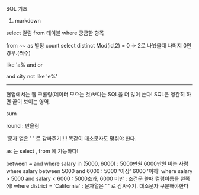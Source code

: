 SQL 기초

1. markdown

select 컬럼
from 테이블
where 궁금한 항목

from ~~ as 별칭
count
select distinct
Mod(id,2) = 0     => 2로 나눴을때 나머지 0인 경우.(짝수)


 like 'a%
and
or

and city not like 'e%'


---------------------

현업에서는 웹 크롤링(데이터 모으는 것)보다는 SQL을 더 많이 쓴다!
SQL은 엥간히 하면 끝이 보이는 영역. 


sum

round :  반올림

'문자'열은 ' ' 로 감싸주기!!!! 똑같이 대소문자도 맞춰야 한다. 

as 는 select , from 에 가능하다!

between ~ and 
where salary in (5000, 6000) : 5000만원 6000만원 버는 사람
where salary between 5000 and 6000 : 5000 '이상' 6000 '이하'
where salary > 5000 and salary < 6000 : 5000초과, 6000 미만 : 조건문 쓸때 컬럼이름을 왼쪽에!
where district = 'California' :  문자열은 ' ' 로 감싸주기. 대소문자 구분해야한다
